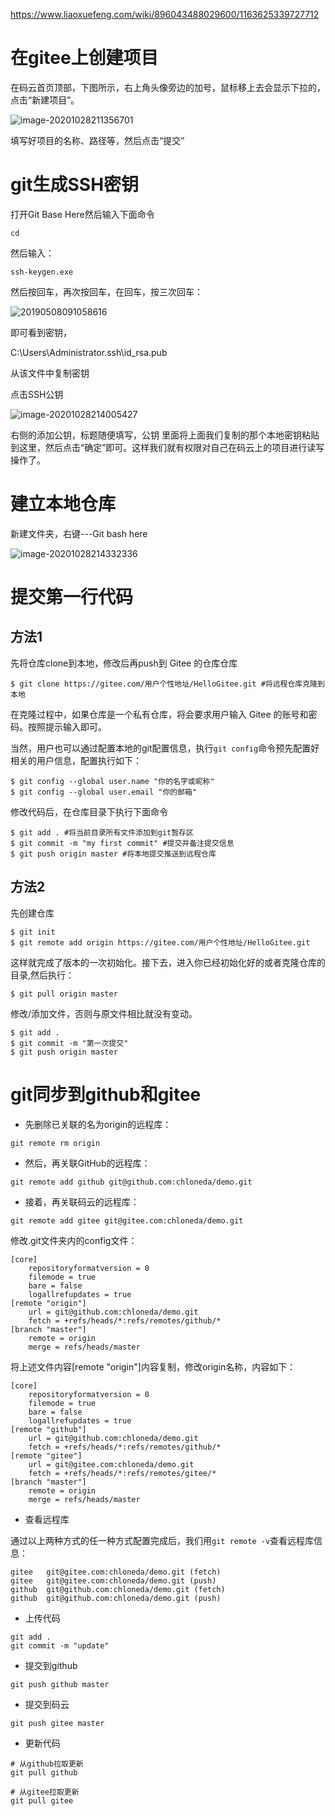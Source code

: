 https://www.liaoxuefeng.com/wiki/896043488029600/1163625339727712

# 在gitee上创建项目

在码云首页顶部，下图所示，右上角头像旁边的加号，鼠标移上去会显示下拉的，点击“新建项目”。

![image-20201028211356701](img/20201029224923.png)



填写好项目的名称、路径等，然后点击“提交”

# git生成SSH密钥

打开Git Base Here然后输入下面命令

```shell
cd
```

然后输入：

```shell
ssh-keygen.exe
```

然后按回车，再次按回车，在回车，按三次回车：

![20190508091058616](img/20201029225025.png)

即可看到密钥，

C:\Users\Administrator\.ssh\id_rsa.pub

从该文件中复制密钥

点击SSH公钥

![image-20201028214005427](img/20201029225106.png)



右侧的添加公钥，标题随便填写，公钥 里面将上面我们复制的那个本地密钥粘贴到这里，然后点击“确定”即可。这样我们就有权限对自己在码云上的项目进行读写操作了。

# 建立本地仓库

新建文件夹，右键---Git bash here

![image-20201028214332336](img/20201029225134.png)



# 提交第一行代码

##  方法1

先将仓库clone到本地，修改后再push到 Gitee 的仓库仓库

```shell
$ git clone https://gitee.com/用户个性地址/HelloGitee.git #将远程仓库克隆到本地
```

在克隆过程中，如果仓库是一个私有仓库，将会要求用户输入 Gitee 的账号和密码。按照提示输入即可。

当然，用户也可以通过配置本地的git配置信息，执行`git config`命令预先配置好相关的用户信息，配置执行如下：

```shell
$ git config --global user.name "你的名字或昵称"
$ git config --global user.email "你的邮箱"
```

修改代码后，在仓库目录下执行下面命令

```shell
$ git add . #将当前目录所有文件添加到git暂存区
$ git commit -m "my first commit" #提交并备注提交信息
$ git push origin master #将本地提交推送到远程仓库
```

## 方法2

先创建仓库

```shell
$ git init 
$ git remote add origin https://gitee.com/用户个性地址/HelloGitee.git
```

这样就完成了版本的一次初始化。接下去，进入你已经初始化好的或者克隆仓库的目录,然后执行：

```shell
$ git pull origin master
```

修改/添加文件，否则与原文件相比就没有变动。

```shell
$ git add .
$ git commit -m "第一次提交"
$ git push origin master
```

# git同步到github和gitee

* 先删除已关联的名为origin的远程库：

```shell
git remote rm origin
```

* 然后，再关联GitHub的远程库：

```shell
git remote add github git@github.com:chloneda/demo.git
```

* 接着，再关联码云的远程库：

```shell
git remote add gitee git@gitee.com:chloneda/demo.git
```

修改.git文件夹内的config文件：

```text
[core]
    repositoryformatversion = 0
    filemode = true
    bare = false
    logallrefupdates = true
[remote "origin"]
    url = git@github.com:chloneda/demo.git
    fetch = +refs/heads/*:refs/remotes/github/*
[branch "master"]
    remote = origin
    merge = refs/heads/master
```

将上述文件内容[remote "origin"]内容复制，修改origin名称，内容如下：

```text
[core]
    repositoryformatversion = 0
    filemode = true
    bare = false
    logallrefupdates = true
[remote "github"]
    url = git@github.com:chloneda/demo.git
    fetch = +refs/heads/*:refs/remotes/github/*
[remote "gitee"]
    url = git@gitee.com:chloneda/demo.git
    fetch = +refs/heads/*:refs/remotes/gitee/*
[branch "master"]
    remote = origin
    merge = refs/heads/master
```

* 查看远程库

通过以上两种方式的任一种方式配置完成后，我们用`git remote -v`查看远程库信息：

```shell
gitee   git@gitee.com:chloneda/demo.git (fetch)
gitee   git@gitee.com:chloneda/demo.git (push)
github  git@github.com:chloneda/demo.git (fetch)
github  git@github.com:chloneda/demo.git (push)
```

* 上传代码

```shell
git add .
git commit -m "update"
```

* 提交到github

```shell
git push github master
```

* 提交到码云

```shell
git push gitee master
```

* 更新代码

```shell
# 从github拉取更新
git pull github

# 从gitee拉取更新
git pull gitee
```

